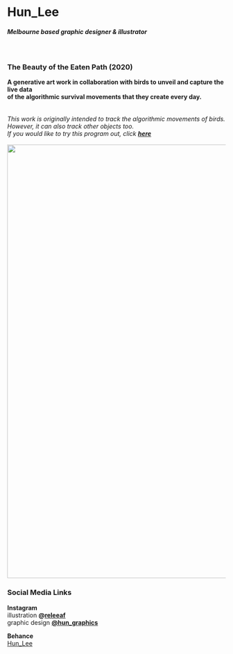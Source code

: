 # Hun_Lee
##### Melbourne based graphic designer & illustrator
<br/>

### The Beauty of the Eaten Path (2020)
**A generative art work in collaboration with birds to unveil and capture the live data<br/>
of the algorithmic survival movements that they create every day. <br/>**
<br/>
<br/>
*This work is originally intended to track the algorithmic movements of birds. However, it can also track other objects too.<br/>
If you would like to try this program out, click **[here](https://hunoong.github.io/Hun_Lee/The_Beauty_of_the_Eaten_Path/)***
<br/>
<br/>
<img src="https://hunoong.github.io/Hun_Lee/The_Beauty_of_the_Eaten_Path_poster.png" width="1000"><br/>


### Social Media Links
**Instagram** <br/> 
illustration **@[releeaf](https://www.instagram.com/releeaf/)** <br/>
graphic design **[@hun_graphics](https://www.instagram.com/hun_graphics/)** <br/>

**Behance**<br/>
[Hun_Lee](https://www.behance.net/hun_lee)
